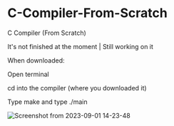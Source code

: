 # C-Compiler-From-Scratch
C Compiler (From Scratch)


It's not finished at the moment | Still working on it

When downloaded: 

Open terminal 

cd into the compiler (where you downloaded it)

Type make and type ./main


![Screenshot from 2023-09-01 14-23-48](https://github.com/dylanhood/C-Compiler-From-Scratch/assets/66035537/a6abdd3b-647a-4af4-9ff7-ef720abc87cb)
